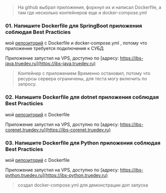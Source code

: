 >На github выбрал приложения, форкнул их и написал Dockerfile, а там где несколько контейнеров еще и docker-compose.yml

### 01. Напишите Dockerfile для SpringBoot приложения соблюдая Best Practicies

мой [репозиторий](https://github.com/4volodin/coffeebean) c Dockerfile и docker-compose.yml , потому что приложение требуется подключения к СУБД

Приложение запустил на VPS, доступно по [адресу: https://ibs-java.truedev.ru](https://ibs-java.truedev.ru)

> Контейнер с приложением Временно остановил, потому что ресурсы сервера ограничены, для теста могу включить по запросу.

### 02. Напишите Dockerfile для dotnet приложения соблюдая Best Practicies

мой [репозиторий](https://github.com/4volodin/WeatherWebApp) c Dockerfile

Приложение запустил на VPS, доступно по [адресу: https://ibs-corenet.truedev.ru](https://ibs-corenet.truedev.ru)

### 03. Напишите Dockerfile для Python приложения соблюдая Best Practicies

мой [репозиторий](https://github.com/4volodin/django-todolist) c Dockerfile

Приложение запустил на VPS, доступно по [адресу: https://ibs-python.truedev.ru](https://ibs-python.truedev.ru)

> создал docker-compose.yml для демонстрации доп запуска

